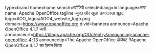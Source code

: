 type=brand
home=home
search=खोजिये
selectedlang=hi
language=भाषा
name=Apache OpenOffice
tagline=मुफ्त और खुला उत्पादकता सुइट
logo=AOO_logos/AOO4_website_logo.png
domain=https://www.openoffice.org
divid=bannera
announce=Apache OpenOffice 4.1.7 जारी
announceurl=https://blogs.apache.org/OOo/entry/announcing-apache-openoffice-4-13
announcetip=The Apache OpenOffice प्रोजैक्ट नेApache OpenOffice 4.1.7 का ऐलान किया
~~~~~~
